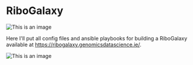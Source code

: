 # RiboGalaxy

![This is an image](https://github.com/triasteran/RiboGalaxy_with_ansible/blob/main/pictures/ribogalaxy_icon.png)

Here I'll put all config files and ansible playbooks for building a RiboGalaxy available at https://ribogalaxy.genomicsdatascience.ie/. 


![This is an image](https://github.com/triasteran/RiboGalaxy_with_ansible/blob/main/pictures/ansible-galaxy-intro-2.png)
